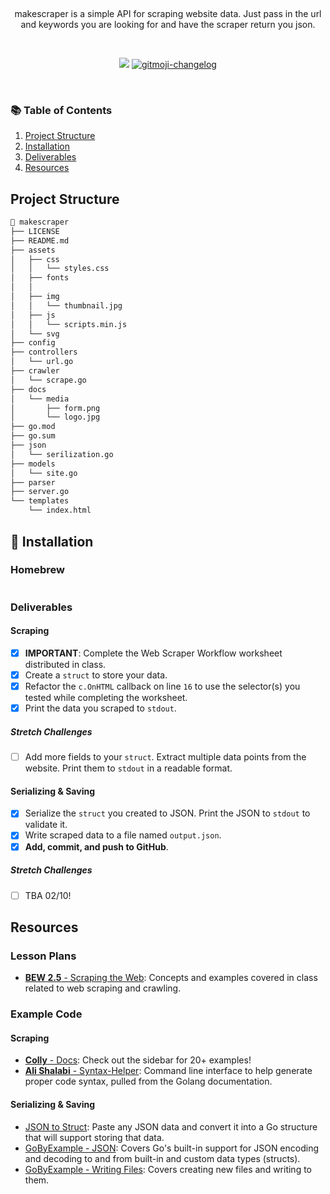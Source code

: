 <p align="center">
  <!-- <a href="#">
    <img alt="jive-search logo" src="https://github.com/imthaghost/makescraper/blob/master/docs/media/logo.jpg"> 
  </a> -->
</p>

<br>

<p align="center">
makescraper is a simple API for scraping website data. Just pass in the url and keywords you are looking for and have the scraper return you json.
</p>

<br>
<p align="center">
   <a href="https://goreportcard.com/badge/github.com/imthaghost/makescraper"><img src="https://goreportcard.com/badge/github.com/imthaghost/makescraper"></a>
   <a href="#">
    <img src="https://cdn.rawgit.com/sindresorhus/awesome/d7305f38d29fed78fa85652e3a63e154dd8e8829/media/badge.svg"alt="gitmoji-changelog">
  </a>
</p>
<br>

### 📚 Table of Contents

1. [Project Structure](#project-structure)
2. [Installation](#installation)
3. [Deliverables](#deliverables)
4. [Resources](#resources)

## Project Structure

```bash
📂 makescraper
├── LICENSE
├── README.md
├── assets
│   ├── css
│   │   └── styles.css
│   ├── fonts
│   │
│   ├── img
│   │   └── thumbnail.jpg
│   ├── js
│   │   └── scripts.min.js
│   └── svg
├── config
├── controllers
│   └── url.go
├── crawler
│   └── scrape.go
├── docs
│   └── media
│       ├── form.png
│       └── logo.jpg
├── go.mod
├── go.sum
├── json
│   └── serilization.go
├── models
│   └── site.go
├── parser
├── server.go
└── templates
    └── index.html
```

## 🚀 Installation

### Homebrew

```bash

```

### Deliverables

#### Scraping

-   [x] **IMPORTANT**: Complete the Web Scraper Workflow worksheet distributed in class.
-   [x] Create a `struct` to store your data.
-   [x] Refactor the `c.OnHTML` callback on line `16` to use the selector(s) you tested while completing the worksheet.
-   [x] Print the data you scraped to `stdout`.

##### Stretch Challenges

-   [ ] Add more fields to your `struct`. Extract multiple data points from the website. Print them to `stdout` in a readable format.

#### Serializing & Saving

-   [x] Serialize the `struct` you created to JSON. Print the JSON to `stdout` to validate it.
-   [x] Write scraped data to a file named `output.json`.
-   [x] **Add, commit, and push to GitHub**.

##### Stretch Challenges

-   [ ] TBA 02/10!

## Resources

### Lesson Plans

-   [**BEW 2.5** - Scraping the Web](https://make-school-courses.github.io/BEW-2.5-Strongly-Typed-Languages/#/Lessons/WebScraping.md): Concepts and examples covered in class related to web scraping and crawling.

### Example Code

#### Scraping

-   [**Colly** - Docs](http://go-colly.org/docs/): Check out the sidebar for 20+ examples!
-   [**Ali Shalabi** - Syntax-Helper](https://github.com/alishalabi/syntax-helper): Command line interface to help generate proper code syntax, pulled from the Golang documentation.

#### Serializing & Saving

-   [JSON to Struct](https://mholt.github.io/json-to-go/): Paste any JSON data and convert it into a Go structure that will support storing that data.
-   [GoByExample - JSON](https://gobyexample.com/json): Covers Go's built-in support for JSON encoding and decoding to and from built-in and custom data types (structs).
-   [GoByExample - Writing Files](https://gobyexample.com/writing-files): Covers creating new files and writing to them.
